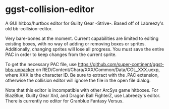 # ggst-collision-editor
A GUI hitbox/hurtbox editor for Guilty Gear -Strive-. Based off of Labreezy's old bb-collision-editor. 

Very bare-bones at the moment. Current capabilities are limited to editing existing boxes, with no way of adding or removing boxes or sprites. Additionally, changing sprites will lose all progress. You must save the entire PAC in order to keep changes from the current sprite.

To get the necessary PAC file, use https://github.com/super-continent/ggst-bbs-unpacker on RED/Content/Chara/XXX/Common/Data/COL_XXX.uexp, where XXX is the character ID. Be sure to extract with the .PAC extension, otherwise the collision editor will ignore the file in the open file dialog.

Note that this editor is incompatible with other ArcSys game hitboxes. For BlazBlue, Guilty Gear Xrd, and Dragon Ball FighterZ, use Labreezy's editor. There is currently no editor for Granblue Fantasy Versus.
